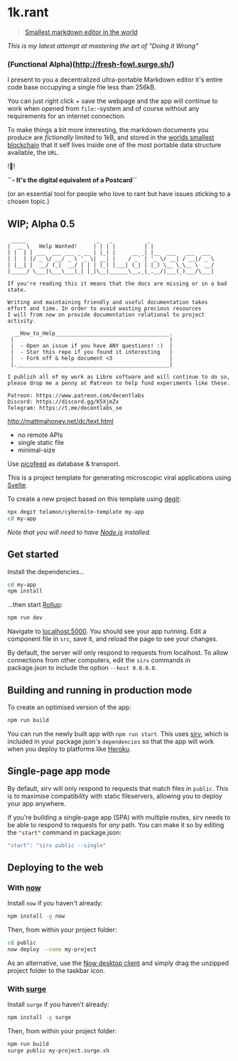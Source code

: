 # 1k.rant

> [Smallest markdown editor in the world](http://fresh-fowl.surge.sh/)

_This is my latest attempt at mastering the art of "Doing it Wrong"_

### (Functional Alpha)(http://fresh-fowl.surge.sh/)

I present to you a decentralized ultra-portable Markdown editor it's entire code base occupying a single file less than 256kB.

You can just right click + save the webpage
and the app will continue to work when opened from `file:`-system
and of course without any requirements for an internet connection.

To make things a bit more interesting, the markdown documents you produce
are _fictionally_ limited to 1kB, and stored in the [worlds smallest blockchain](https://github.com/telamohn/picofeed) that it self lives
inside one of the most portable data structure available, the `URL`.


!💌!

**``- It's the digital equivalent of a Postcard´´**


(or an essential tool for people who love to rant but
have issues sticking to a chosen topic.)




## WIP; Alpha 0.5


```ad
 _____                      _   _           _
|  __ \   Help Wanted!     | | | |         | |
| |  | | ___  ___ ___ _ __ | |_| |     __ _| |__  ___   ___  ___
| |  | |/ _ \/ __/ _ \ '_ \| __| |    / _` | '_ \/ __| / __|/ _ \
| |__| |  __/ (_|  __/ | | | |_| |___| (_| | |_) \__ \_\__ \  __/
|_____/ \___|\___\___|_| |_|\__|______\__,_|_.__/|___(_)___/\___|

If you're reading this it means that the docs are missing or in a bad state.

Writing and maintaining friendly and useful documentation takes
effort and time. In order to avoid wasting precious resources
I will from now on provide documentation relational to project activity.

  __How_to_Help____________________________________.
 |                                                 |
 |  - Open an issue if you have ANY questions! :)  |
 |  - Star this repo if you found it interesting   |
 |  - Fork off & help document <3                  |
 |.________________________________________________|

I publish all of my work as Libre software and will continue to do so,
please drop me a penny at Patreon to help fund experiments like these.

Patreon: https://www.patreon.com/decentlabs
Discord: https://discord.gg/K5XjmZx
Telegram: https://t.me/decentlabs_se
```

http://mattmahoney.net/dc/text.html

- no remote APIs
- single static file
- minimal-size

Use [picofeed](https://github.com/telamon/picofeed) as database & transport.

This is a project template for generating microscopic viral applications using [Svelte](https://svelte.dev).

To create a new project based on this template using [degit](https://github.com/Rich-Harris/degit):

```bash
npx degit telamon/cybermite-template my-app
cd my-app
```

*Note that you will need to have [Node.js](https://nodejs.org) installed.*


## Get started

Install the dependencies...

```bash
cd my-app
npm install
```

...then start [Rollup](https://rollupjs.org):

```bash
npm run dev
```

Navigate to [localhost:5000](http://localhost:5000). You should see your app running. Edit a component file in `src`, save it, and reload the page to see your changes.

By default, the server will only respond to requests from localhost. To allow connections from other computers, edit the `sirv` commands in package.json to include the option `--host 0.0.0.0`.


## Building and running in production mode

To create an optimised version of the app:

```bash
npm run build
```

You can run the newly built app with `npm run start`. This uses [sirv](https://github.com/lukeed/sirv), which is included in your package.json's `dependencies` so that the app will work when you deploy to platforms like [Heroku](https://heroku.com).


## Single-page app mode

By default, sirv will only respond to requests that match files in `public`. This is to maximise compatibility with static fileservers, allowing you to deploy your app anywhere.

If you're building a single-page app (SPA) with multiple routes, sirv needs to be able to respond to requests for *any* path. You can make it so by editing the `"start"` command in package.json:

```js
"start": "sirv public --single"
```


## Deploying to the web

### With [now](https://zeit.co/now)

Install `now` if you haven't already:

```bash
npm install -g now
```

Then, from within your project folder:

```bash
cd public
now deploy --name my-project
```

As an alternative, use the [Now desktop client](https://zeit.co/download) and simply drag the unzipped project folder to the taskbar icon.

### With [surge](https://surge.sh/)

Install `surge` if you haven't already:

```bash
npm install -g surge
```

Then, from within your project folder:

```bash
npm run build
surge public my-project.surge.sh
```


